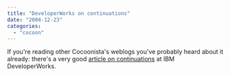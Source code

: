 ```yaml
---
title: "DeveloperWorks on continuations"
date: "2004-12-23"
categories: 
  - "cocoon"
---
```


If you're reading other Cocoonista's weblogs you've probably heard about it already: there's a very good [article on continuations](http://www-106.ibm.com/developerworks/library/j-contin.html) at IBM DeveloperWorks.
